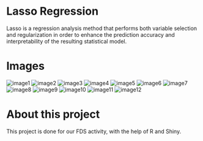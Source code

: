 # Lasso Regression

Lasso is a regression analysis method that performs both variable selection and regularization in order to enhance the prediction accuracy and interpretability of the resulting statistical model.

# Images
![image1](https://github.com/subramanya9112/Lasso-Regression-FDS-Project/images1.png)
![image2](https://github.com/subramanya9112/Lasso-Regression-FDS-Project/images2.png)
![image3](https://github.com/subramanya9112/Lasso-Regression-FDS-Project/images3.png)
![image4](https://github.com/subramanya9112/Lasso-Regression-FDS-Project/images4.png)
![image5](https://github.com/subramanya9112/Lasso-Regression-FDS-Project/images5.png)
![image6](https://github.com/subramanya9112/Lasso-Regression-FDS-Project/images6.png)
![image7](https://github.com/subramanya9112/Lasso-Regression-FDS-Project/images7.png)
![image8](https://github.com/subramanya9112/Lasso-Regression-FDS-Project/images8.png)
![image9](https://github.com/subramanya9112/Lasso-Regression-FDS-Project/images9.png)
![image10](https://github.com/subramanya9112/Lasso-Regression-FDS-Project/images10.png)
![image11](https://github.com/subramanya9112/Lasso-Regression-FDS-Project/images11.png)
![image12](https://github.com/subramanya9112/Lasso-Regression-FDS-Project/images12.png)

# About this project
This project is done for our FDS activity, with the help of R and Shiny.
